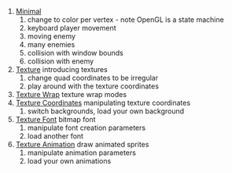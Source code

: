 1. [Minimal](MinimalExample)
    1. change to color per vertex - note OpenGL is a state machine
    1. keyboard player movement
    1. moving enemy
    1. many enemies
    1. collision with window bounds
    1. collision with enemy
1. [Texture](TextureExample) introducing textures
    1. change quad coordinates to be irregular
    1. play around with the texture coordinates
1. [Texture Wrap](TextureWrapExample) texture wrap modes
1. [Texture Coordinates](TextureCoordExample) manipulating texture coordinates
    1. switch backgrounds, load your own background
1. [Texture Font](TextureFontExample) bitmap font
    1. manipulate font creation parameters
    1. load another font
1. [Texture Animation](TextureAnimExample) draw animated sprites
    1. manipulate animation parameters
    1. load your own animations
